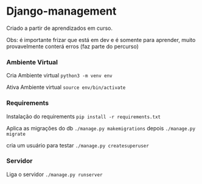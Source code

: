 # Django-management

Criado a partir de aprendizados em curso.

Obs: é importante frizar que está em dev e é somente para aprender, muito provavelmente conterá erros (faz parte do percurso)

### Ambiente Virtual

Cria Ambiente virtual
`python3 -m venv env`

Ativa Ambiente virtual
`source env/bin/activate`

### Requirements

Instalação do requirements
`pip install -r requirements.txt`

Aplica as migrações do db
`./manage.py makemigrations`
depois
`./manage.py migrate`

cria um usuário para testar
`./manage.py createsuperuser`

### Servidor
Liga o servidor
`./manage.py runserver` 
